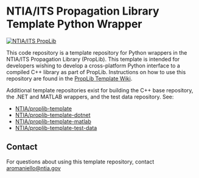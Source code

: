 # NTIA/ITS Propagation Library Template Python Wrapper #
<!-- TODO-TEMPLATE Update software name above -->
<!-- TODO-TEMPLATE: README BADGES

- The first badge links to the PropLib Wiki and does not need to be edited
- The second badge automatically displays and links to the most recent PyPI Release.
    - Make sure to update the [pypi-release-badge] and [pypi-release-link] URLs with
      your package name on PyPI (NOT the repository name on GitHub!)
    - This can only be added once there is a published version of the package on PyPI
- The third badge is the Tox GitHub actions status.
    - Update the repository name in [gh-actions-test-badge] and [gh-actions-test-link]
- The fourth badge displays open GitHub Issues
    - Update the repository name in [gh-issues-badge]
    - Update the repository name in [gh-issues-link]
- The fifth badge displays and links the Zenodo DOI
    - Get your repository ID from https://api.github.com/repos/NTIA/{repo}
    - Or, if private, follow: https://stackoverflow.com/a/47223479
    - Populate the repository ID in [doi-link] and [doi-badge]
-->
[![NTIA/ITS PropLib][proplib-badge]][proplib-link]
<!--
[![GitHub Release][gh-releases-badge]][gh-releases-link]
[![PyPI Release][pypi-release-badge]][pypi-release-link]
[![GitHub Actions Unit Test Status][gh-actions-test-badge]][gh-actions-test-link]
[![GitHub Issues][gh-issues-badge]][gh-issues-link]
[![DOI][doi-badge]][doi-link]
-->
[proplib-badge]: https://img.shields.io/badge/PropLib-badge?label=%F0%9F%87%BA%F0%9F%87%B8%20NTIA%2FITS&labelColor=162E51&color=D63E04
[proplib-link]: https://ntia.github.io/propagation-library-wiki
[gh-actions-test-badge]: https://img.shields.io/github/actions/workflow/status/NTIA/TODO-TEMPLATE/tox.yml?branch=main&logo=pytest&logoColor=ffffff&label=Tests&labelColor=162E51
[gh-actions-test-link]: https://github.com/NTIA/TODO-TEMPLATE/actions/workflows/tox.yml
[pypi-release-badge]: https://img.shields.io/pypi/v/TODO-TEMPLATE?logo=pypi&logoColor=ffffff&label=Release&labelColor=162E51&color=D63E04
[pypi-release-link]: https://pypi.org/project/TODO-TEMPLATE
[gh-issues-badge]: https://img.shields.io/github/issues/NTIA/TODO-TEMPLATE?logo=github&label=Issues&labelColor=162E51
[gh-issues-link]: https://github.com/NTIA/TODO-TEMPLATE/issues
[doi-badge]: https://zenodo.org/badge/TODO-TEMPLATE.svg
[doi-link]: https://zenodo.org/badge/latestdoi/TODO-TEMPLATE

<!-- TODO-TEMPLATE: Replace the below description with one for your software -->
This code repository is a template repository for Python wrappers in the NTIA/ITS
Propagation Library (PropLib). This template is intended for developers wishing
to develop a cross-platform Python interface to a compiled C++ library as part of
PropLib. Instructions on how to use this repository are found in the
[PropLib Template Wiki](https://github.com/NTIA/proplib-template/wiki).

Additional template repositories exist for building the C++ base repository, the .NET
and MATLAB wrappers, and the test data repository. See:

- [NTIA/proplib-template](https://github.com/NTIA/proplib-template)
- [NTIA/proplib-template-dotnet](https://github.com/NTIA/proplib-template-dotnet)
- [NTIA/proplib-template-matlab](https://github.com/NTIA/proplib-template-matlab)
- [NTIA/proplib-template-test-data](https://github.com/NTIA/proplib-template-test-data)

## Contact ##

For questions about using this template repository, contact <aromaniello@ntia.gov>

<!-- TODO-TEMPLATE: Create the README contents. Boilerplate provided below.

## Getting Started ##

TODO-TEMPLATE: Update links in this section

> [!NOTE]
> The text below indicates this package is distributed on PyPi,
> however it is not yet uploaded. A link will be provided here when available.

This software is distributed on [PyPI](#) and is easily installable
using the following command.

```cmd
pip install TODO-TEMPLATE
```

General information about using this model is available on
[its page on the **NTIA/ITS Propagation Library Wiki**](https://ntia.github.io/propagation-library-wiki/models/TODO-TEMPLATE/).
Additionally, Python-specific instructions and code examples are available
[here](https://ntia.github.io/propagation-library-wiki/models/TODO-TEMPLATE/python).

If you're a developer and would like to contribute to or extend this repository,
please review the guide for contributors [here](CONTRIBUTING.md) or open an
[issue](https://github.com/NTIA/TODO-TEMPLATE/issues) to start a discussion.

## Development ##

This repository contains code which wraps [the C++ shared library](https://github.com/NTIA/TODO-TEMPLATE)
as an importable Python module. If you wish to contribute to this repository,
testing your changes will require the inclusion of this shared library. You may retrieve
this either from the
[relevant GitHub Releases page](https://github.com/NTIA/TODO-TEMPLATE/releases), or by
compiling it yourself from the C++ source code. Either way, ensure that the shared library
(`.dll`, `.dylib`, or `.so` file) is placed in `src/TODO-TEMPLATE/MODEL-NAMESPACE/`, alongside `__init__.py`.

Below are the steps to build and install the Python package from source, including
compiling the library from the C++ source code. Working installations of Git and
Python (3.9 or above) are required. If compiling the shared library, CMake and a C++ compiler
are also required.

1. Clone the parent repository, then initialize the Git submodule containing the
Python wrapper. This repository structure makes test data available to the Python
wrapper.

    ```cmd
    # Clone the parent repository
    git clone https://github.com/NTIA/TODO-TEMPLATE
    cd TODO-TEMPLATE

    # Initialize Git submodules (wrappers and external dependencies)
    git submodule init

    # Clone the submodules
    git submodule update
    ```

1. Compile the C++ library for your platform, following instructions
[here](https://github.com/NTIA/TODO-TEMPLATE?tab=readme-ov-file#configure-and-build).
Following these instructions should automatically copy the shared library
into the location required by the Python wrapper.

    **OR**

    Download the shared library (`.dll`, `.so`, or `.dylib`) from a
    [GitHub Release](https://github.com/NTIA/TODO-TEMPLATE/releases). Then place the
    downloaded file in `src/TODO-TEMPLATE/MODEL-NAMESPACE/` (alongside `__init__.py`).

1. Install the local package and development dependencies:

    ```cmd
    cd wrap/python
    pip install .[dev]
    ```

1. To build the wheel for your platform:

    ```cmd
    hatchling build
    ```

### Running Tests ###

Python unit tests can be run to confirm successful installation. Test data is
expected to be located in the parent repository. Therefore, if you haven't cloned
this repository as a submodule (as described above), you will need to first specify
the location of the test data files in `tests/test_<TODO-TEMPLATE>.py` (using the `TEST_DATA_DIR`
variable). Then, run the tests with pytest:

```cmd
pytest
```

## References ##

TODO-TEMPLATE: Update references

* [ITS Propagation Library Wiki](https://ntia.github.io/propagation-library-wiki)
* [TODO-TEMPLATE Wiki Page](https://ntia.github.io/propagation-library-wiki/models/TODO-TEMPLATE)
* [`TODO-TEMPLATE` C++ API Reference](https://ntia.github.io/TODO-TEMPLATE)
* TODO-TEMPLATE: Link supporting documentation such as ITU-R Recommendations, NTIA reports, etc.

## Contact ##

For technical questions, contact <code@ntia.gov>.

-->
